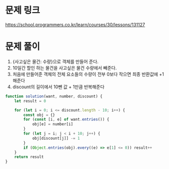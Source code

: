 # 문제 링크

https://school.programmers.co.kr/learn/courses/30/lessons/131127

# 문제 풀이

1. {사고싶은 물건: 수량}으로 객체를 만들어 준다.
2. 10일간 할인 하는 물건을 사고싶은 물건 수량에서 빼준다.
3. 처음에 만들어준 객체의 전체 요소들의 수량이 전부 0보다 작으면 최종 반환값에 +1해준다
4. discount의 길이에서 10뺀 값 + 1만큼 반복해준다

```js
function solution(want, number, discount) {
    let result = 0

    for (let i = 0; i <= discount.length - 10; i++) {
        const obj = {}
        for (const [i, e] of want.entries()) {
            obj[e] = number[i]
        }
        for (let j = i; j < i + 10; j++) {
            obj[discount[j]] -= 1
        }
        if (Object.entries(obj).every((e) => e[1] <= 0)) result++
    }
    return result
}
```
